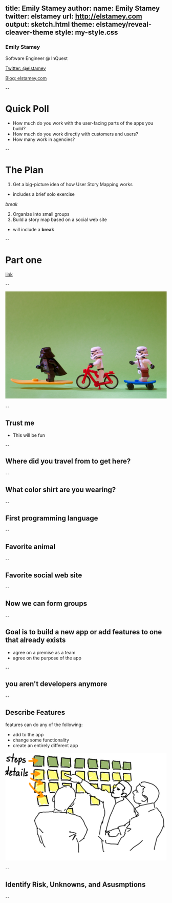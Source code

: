 title: Emily Stamey
author:
    name: Emily Stamey
    twitter: elstamey
    url: http://elstamey.com
output: sketch.html
theme: elstamey/reveal-cleaver-theme
style: my-style.css
-------------------

### Emily Stamey
Software Engineer @ InQuest

[Twitter: @elstamey](https://twitter.com/elstamey)

[Blog: elstamey.com](http://www.elstamey.com/)

--

# Quick Poll

- How much do you work with the user-facing parts of the apps you build?
- How much do you work directly with customers and users?
- How many work in agencies?

--

# The Plan

1. Get a big-picture idea of how User Story Mapping works
  - includes a brief solo exercise 
  
  *break*
  
2. Organize into small groups
3. Build a story map based on a social web site
  - will include a **break**

--

# Part one

[link](./skateboard.html#/1)

--

![Picture of Star Wars Storm Troopers and Darth Vader on skateboard, bicycle, and hoverboard](./img/skateboard/skateboard_cover.jpg)

--

## Trust me

- This will be fun

--

## Where did you travel from to get here?

--

## What color shirt are you wearing?

--

## First programming language

--

## Favorite animal

--

## Favorite social web site

--

## Now we can form groups

--

## Goal is to build a new app or add features to one that already exists

- agree on a premise as a team
- agree on the purpose of the app

--
 
## you aren't developers anymore

--

## Describe Features

features can do any of the following:
- add to the app
- change some functionality
- create an entirely different app

![diagram of the story](./img/mvf/StoryMapping.png)

--

## Identify Risk, Unknowns, and Asusmptions

--

